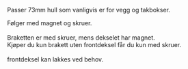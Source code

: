 <!-- Edit this file to change the product description -->

<p>Passer 73mm hull som vanligvis er for vegg og takbokser. </p>
<p>Følger med magnet og skruer.<br><br>Braketten er med skruer, mens dekselet har magnet.<br>Kjøper du kun brakett uten frontdeksel får du kun med skruer.<br><br>frontdeksel kan lakkes ved behov. </p>